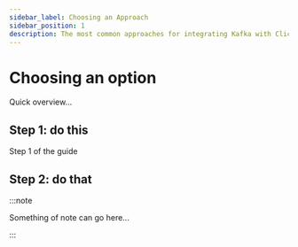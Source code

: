 ```yaml
---
sidebar_label: Choosing an Approach 
sidebar_position: 1
description: The most common approaches for integrating Kafka with ClickHouse
---
```


# Choosing an option

Quick overview...


## Step 1: do this

Step 1 of the guide

## Step 2: do that



:::note

Something of note can go here...

:::
